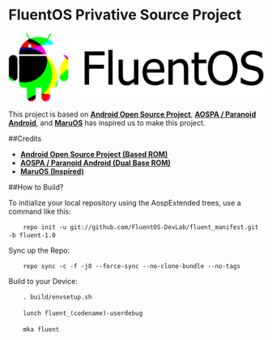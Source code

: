 FluentOS Privative Source Project
===========

![fluent_logo](fluent_logo.png)

This project is based on [**Android Open Source Project**](https://android.googlesource.com), [**AOSPA / Paranoid Android**](https://github.com/AOSPA), and [**MaruOS**](https://github.com/maruos) has inspired us to make this project.

##Credits
* [**Android Open Source Project (Based ROM)**](https://android.googlesource.com)
* [**AOSPA / Paranoid Android (Dual Base ROM)**](https://github.com/AOSPA)
* [**MaruOS (Inspired)**](https://github.com/maruos)

##How to Build?

To initialize your local repository using the AospExtended trees, use a command like this:

        repo init -u git://github.com/FluentOS-DevLab/fluent_manifest.git -b fluent-1.0

Sync up the Repo:

        repo sync -c -f -j8 --force-sync --no-clone-bundle --no-tags

Build to your Device:

        . build/envsetup.sh 

        lunch fluent_(codename)-userdebug

        mka fluent

        
